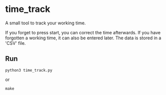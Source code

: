 # time_track

A small tool to track your working time.

If you forget to press start, you can correct the time afterwards. If you have forgotten a working time, it can also be entered later. The data is stored in a 'CSV' file.


## Run
```python3 time_track.py```

or 

```make```
